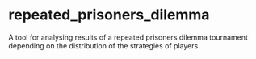 # repeated_prisoners_dilemma

A tool for analysing results of a repeated prisoners dilemma tournament depending on the distribution of the strategies of players.
